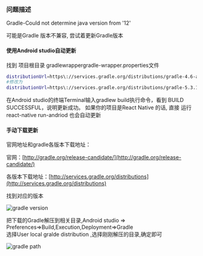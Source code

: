 ### 问题描述
Gradle-Could not determine java version from '12'

可能是Gradle 版本不兼容, 尝试着更新Gradle版本

#### 使用Android studio自动更新
找到 项目根目录 gradlewrappergradle-wrapper.properties文件
```sh
distributionUrl=https\://services.gradle.org/distributions/gradle-4.6-all.zip
#修改为
distributionUrl=https\://services.gradle.org/distributions/gradle-5.3.1-all.zip
```

在Android studio的终端Terminal输入gradlew build执行命令，看到 BUILD SUCCESSFUL，说明更新成功。
如果你的项目是React Native 的话, 直接 运行react-native run-andriod 也会自动更新

#### 手动下载更新

官网地址和gradle各版本下载地址：   

官网：[http://gradle.org/release-candidate/](http://gradle.org/release-candidate/)     

各版本下载地址：[http://services.gradle.org/distributions](http://services.gradle.org/distributions)   

找到对应的版本   

![gradle version](https://www.chuchur.com/upload/select-gradle-version.png)

把下载的Gradle解压到相关目录,Android studio => Preferences=>Build,Execution,Deployment=>Gradle   
选择User local gralde distribution ,选择刚刚解压的目录,确定即可   

![gradle path](https://www.chuchur.com/upload/select-gradle-path.png)